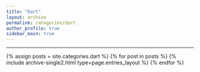 ```yaml
---
title: "Dart"
layout: archive
permalink: categories/dart
author_profile: true
sidebar_main: true
---
```


<!-- 공백이 포함되어 있는 카테고리 이름의 경우 site.categories.['a b c'] 이런식으로! -->

***

{% assign posts = site.categories.dart %}
{% for post in posts %} {% include archive-single2.html type=page.entries_layout %} {% endfor %}

